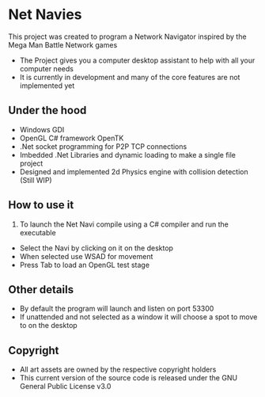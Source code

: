 
# Net Navies 

This project was created to program a Network Navigator inspired by the Mega Man Battle Network games

* The Project gives you a computer desktop assistant to help with all your computer needs
* It is currently in development and many of the core features are not implemented yet


## Under the hood

* Windows GDI
* OpenGL C# framework OpenTK
* .Net socket programming for P2P TCP connections
* Imbedded .Net Libraries and dynamic loading to make a single file project
* Designed and implemented 2d Physics engine with collision detection (Still WIP)

## How to use it

1. To launch the Net Navi compile using a C# compiler and run the executable
* Select the Navi by clicking on it on the desktop
* When selected use WSAD for movement
* Press Tab to load an OpenGL test stage


## Other details

* By default the program will launch and listen on port 53300
* If unattended and not selected as a window it will choose a spot to move to on the desktop

## Copyright
* All art assets are owned by the respective copyright holders
* This current version of the source code is released under the GNU General Public License v3.0
